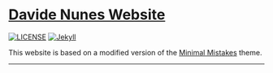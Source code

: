 # [Davide Nunes Website](https://davidenunes.github.io/)

[![LICENSE](https://img.shields.io/badge/license-MIT-lightgrey.svg)](https://raw.githubusercontent.com/mmistakes/minimal-mistakes/master/LICENSE)
[![Jekyll](https://img.shields.io/badge/jekyll-%3E%3D%203.6-blue.svg)](https://jekyllrb.com/)

This website is based on a modified version of the [Minimal Mistakes](https://mmistakes.github.io/minimal-mistakes) theme.


---

